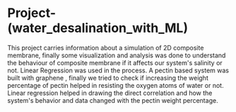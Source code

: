 # Project- (water_desalination_with_ML)
This project carries information about a simulation of 2D composite membrane, finally some visualization and analysis was done to understand the behaviour of composite membrane if it affects our system's salinity or not. Linear Regression was used in the process.
A pectin based system was built with graphene , finally we tried to check if increasing the weight percentage of pectin helped in resisting the oxygen atoms of water or not. Linear regression helped in drawing the direct correlation and how the system's behavior and data changed with the pectin weight percentage. 
